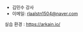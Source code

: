 - 김민수 강사  
- 이메일: [rlaalstn1504@naver.com](mailto:rlaalstn1504@naver.com)

실습 환경 : https://arkain.io/